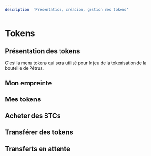 ```yaml
---
description: 'Présentation, création, gestion des tokens'
---
```


# Tokens

## Présentation des tokens
C'est la menu tokens qui sera utilisé pour le jeu de la tokenisation de la bouteille de Pétrus.

## Mon empreinte

## Mes tokens

## Acheter des STCs

## Transférer des tokens

## Transferts en attente

